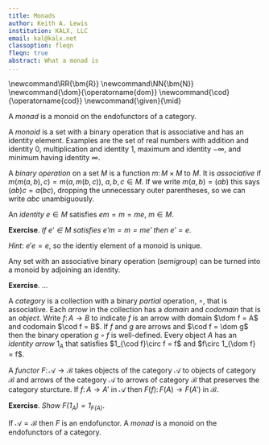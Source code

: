 ```yaml
---
title: Monads
author: Keith A. Lewis
institution: KALX, LLC
email: kal@kalx.net
classoption: fleqn
fleqn: true
abstract: What a monad is
...
```


\newcommand\RR{\bm{R}}
\newcommand\NN{\bm{N}}
\newcommand{\dom}{\operatorname{dom}}
\newcommand{\cod}{\operatorname{cod}}
\newcommand{\given}{\mid}

A _monad_ is a monoid on the endofunctors of a category.

A _monoid_ is a set with a binary operation that is associative and
has an identity element. Examples are the set of real numbers
with addition and identity 0,
multiplication and identity 1, maximum and identity $-\infty$,
and minimum having identity $\infty$.

A _binary operation_ on a set $M$ is a function $m\colon M\times M$ to $M$.
It is _associative_ if $m(m(a,b),c) = m(a, m(b,c))$, $a,b,c\in M$.
If we write $m(a,b) = (ab)$ this says $(ab)c = a(bc)$, dropping the
unnecessary outer parentheses, so we can write $abc$ unambiguously.

An _identity_ $e\in M$ satisfies $em = m = me$, $m\in M$.

__Exercise__. _If $e'\in M$ satisfies $e'm = m = me'$ then $e' = e$_.

_Hint_: $e'e = e$, so the identiy element of a monoid is unique.

Any set with an associative binary operation (_semigroup_) can be
turned into a monoid by adjoining an identity.

__Exercise__. ...

A _category_ is a collection with a binary _partial_ operation, $\circ$,
that is associative.  Each _arrow_ in the collection has a _domain_
and _codomain_ that is an _object_.
Write $f\colon A\to B$ to indicate $f$ is an arrow with domain $\dom f = A$
and codomain $\cod f = B$.
If $f$ and $g$ are arrows and
$\cod f = \dom g$ then the binary operation $g\circ f$ is well-defined.
Every object $A$ has an _identity arrow_ $1_A$ that satisfies $1_{\cod
f}\circ f = f$ and $f\circ 1_{\dom f} = f$.

A _functor_ $F\colon\mathcal{A}\to\mathcal{B}$ takes
objects of the category $\mathcal{A}$ to objects of category $\mathcal{B}$ and
arrows of the category $\mathcal{A}$ to arrows of category $\mathcal{B}$ 
that preserves the category sturcture.
If $f\colon A\to A'$ in $\mathcal{A}$ then $F(f)\colon F(A)\to F(A')$ in $\mathcal{B}$.

__Exercise__. _Show $F(1_A) = 1_{F(A)}$_.

If $\mathcal{A} = \mathcal{B}$ then $F$ is an endofunctor.
A _monad_ is a monoid on the endofunctors of a category.
